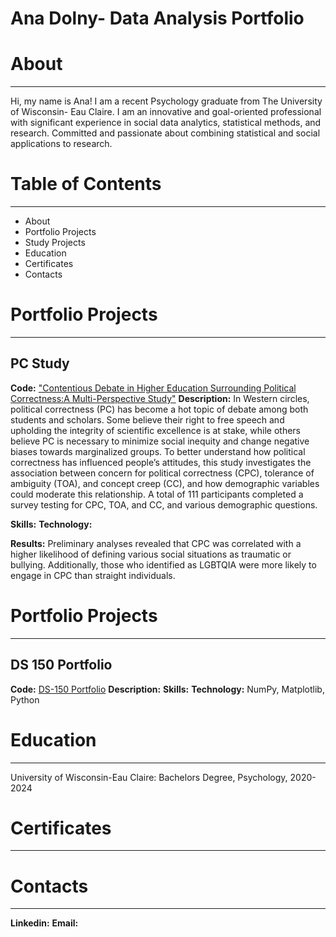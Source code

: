 # Ana Dolny- Data Analysis Portfolio

# About
---

Hi, my name is Ana! I am a recent Psychology graduate from The University of Wisconsin- Eau Claire. I am an innovative and goal-oriented professional with significant experience in social data analytics, statistical methods, and research. Committed and passionate about combining statistical and social applications to research.



# Table of Contents
---

* About
* Portfolio Projects
* Study Projects
* Education
* Certificates
* Contacts



# Portfolio Projects
---

## PC Study 
**Code:** ["Contentious Debate in Higher Education Surrounding Political Correctness:A Multi-Perspective Study"]()
**Description:** 
In Western circles, political correctness (PC) has become a hot topic of debate among both students and scholars. Some believe their right to free speech and upholding the integrity of scientific excellence is at stake, while others believe PC is necessary to minimize social inequity and change negative biases towards marginalized groups. To better understand how political correctness has influenced people’s attitudes, this study investigates the association between concern for political correctness (CPC), tolerance of ambiguity (TOA), and concept creep (CC), and how demographic variables could moderate this relationship. A total of 111 participants completed a survey testing for CPC, TOA, and CC, and various demographic questions. 

**Skills:**
**Technology:**


**Results:**
Preliminary analyses revealed that CPC was correlated with a higher likelihood of defining various social situations as traumatic or bullying. Additionally, those who identified as LGBTQIA were more likely to engage in CPC than straight individuals.  

# Portfolio Projects
---

## DS 150 Portfolio
**Code:** [DS-150 Portfolio]()
**Description:** 
**Skills:**
**Technology:**
NumPy, Matplotlib, Python



# Education
---
University of Wisconsin-Eau Claire: Bachelors Degree, Psychology, 2020-2024


# Certificates 
---

# Contacts
--- 
**Linkedin:**
**Email:**









